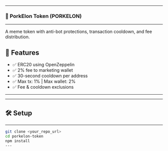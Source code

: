 --------------------------------------
### 🐷 PorkElon Token (PORKELON) ###
--------------------------------------
A meme token with anti-bot protections, transaction cooldown, and fee distribution.

## 🔐 Features

- ✅ ERC20 using OpenZeppelin
- ✅ 2% fee to marketing wallet
- ✅ 30-second cooldown per address
- ✅ Max tx: 1% | Max wallet: 2%
- ✅ Fee & cooldown exclusions
---
----------------
## 🛠 Setup ##
----------------
```bash
git clone <your_repo_url>
cd porkelon-token
npm install
---
